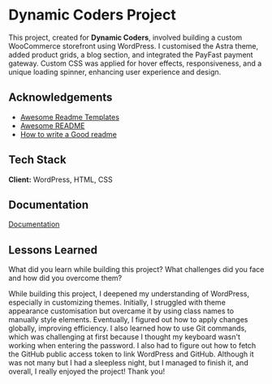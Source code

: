 
# Dynamic Coders Project

This project, created for **Dynamic Coders**, involved building a custom WooCommerce storefront using WordPress. I customised the Astra theme, added product grids, a blog section, and integrated the PayFast payment gateway. Custom CSS was applied for hover effects, responsiveness, and a unique loading spinner, enhancing user experience and design.

## Acknowledgements

 - [Awesome Readme Templates](https://awesomeopensource.com/project/elangosundar/awesome-README-templates)
 - [Awesome README](https://github.com/matiassingers/awesome-readme)
 - [How to write a Good readme](https://bulldogjob.com/news/449-how-to-write-a-good-readme-for-your-github-project)


## Tech Stack

**Client:** WordPress, HTML, CSS



## Documentation

[Documentation](https:https://docs.google.com/document/d/11l-hUMqffY-rw6GZuPQP2QCiKPQ25fZe_L1jzExGW4E/edit?usp=sharing)


## Lessons Learned

What did you learn while building this project? What challenges did you face and how did you overcome them?

While building this project, I deepened my understanding of WordPress, especially in customizing themes. Initially, I struggled with theme appearance customisation but overcame it by using class names to manually style elements. Eventually, I figured out how to apply changes globally, improving efficiency. I also learned how to use Git commands, which was challenging at first because I thought my keyboard wasn't working when entering the password. I also had to figure out how to fetch the GitHub public access token to link WordPress and GitHub. Although it was not many but I had a sleepless night, but I managed to finish it, and overall, I really enjoyed the project! Thank you!
